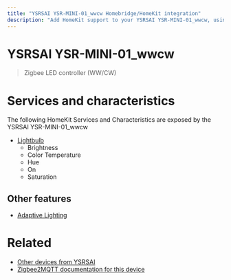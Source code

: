 ```yaml
---
title: "YSRSAI YSR-MINI-01_wwcw Homebridge/HomeKit integration"
description: "Add HomeKit support to your YSRSAI YSR-MINI-01_wwcw, using Homebridge, Zigbee2MQTT and homebridge-z2m."
---
```

<!---
This file has been GENERATED using src/docgen/docgen.ts
DO NOT EDIT THIS FILE MANUALLY!
-->
# YSRSAI YSR-MINI-01_wwcw
> Zigbee LED controller (WW/CW)


# Services and characteristics
The following HomeKit Services and Characteristics are exposed by
the YSRSAI YSR-MINI-01_wwcw

* [Lightbulb](../../light.md)
  * Brightness
  * Color Temperature
  * Hue
  * On
  * Saturation


## Other features
* [Adaptive Lighting](../../light.md)


# Related
* [Other devices from YSRSAI](../index.md#ysrsai)
* [Zigbee2MQTT documentation for this device](https://www.zigbee2mqtt.io/devices/YSR-MINI-01_wwcw.html)